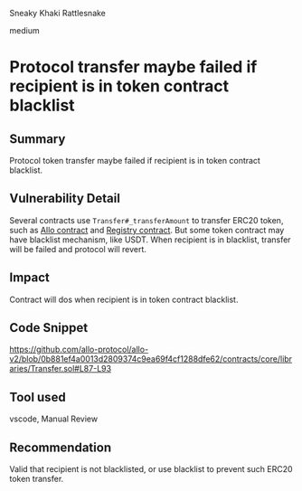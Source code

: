Sneaky Khaki Rattlesnake

medium

# Protocol transfer maybe failed if recipient is in token contract blacklist
## Summary

Protocol token transfer maybe failed if recipient is in token contract blacklist.

## Vulnerability Detail

Several contracts use `Transfer#_transferAmount` to transfer ERC20 token, such as [Allo contract](https://github.com/allo-protocol/allo-v2/blob/0b881ef4a0013d2809374c9ea69f4cf1288dfe62/contracts/core/Allo.sol#L288) and [Registry contract](https://github.com/allo-protocol/allo-v2/blob/0b881ef4a0013d2809374c9ea69f4cf1288dfe62/contracts/core/Registry.sol#L388). But some token contract may have blacklist mechanism, like USDT. When recipient is in blacklist, transfer will be failed and protocol will revert.

## Impact

Contract will dos when recipient is in token contract blacklist.

## Code Snippet

https://github.com/allo-protocol/allo-v2/blob/0b881ef4a0013d2809374c9ea69f4cf1288dfe62/contracts/core/libraries/Transfer.sol#L87-L93

## Tool used

vscode, Manual Review

## Recommendation

Valid that recipient is not blacklisted, or use blacklist to prevent such ERC20 token transfer.
